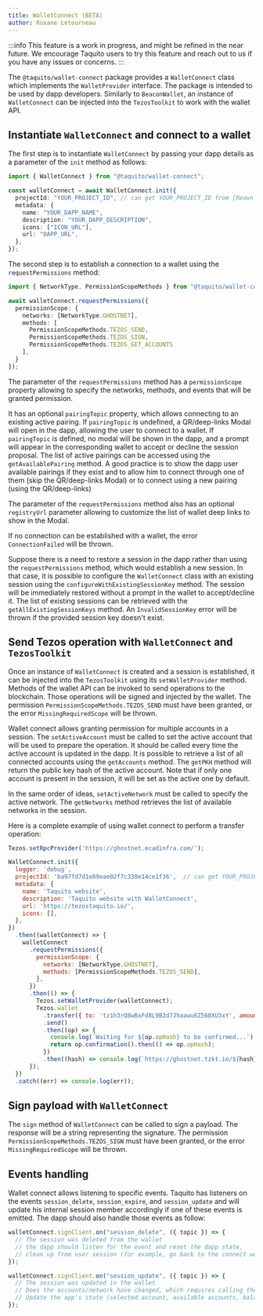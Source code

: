 ```yaml
---
title: WalletConnect (BETA)
author: Roxane Letourneau
---
```


:::info
This feature is a work in progress, and might be refined in the near future. We encourage Taquito users to try this feature and reach out to us if you have any issues or concerns.
:::

The `@taquito/wallet-connect` package provides a `WalletConnect` class which implements the `WalletProvider` interface. The package is intended to be used by dapp developers. Similarly to `BeaconWallet`, an instance of `WalletConnect` can be injected into the `TezosToolkit` to work with the wallet API.

## Instantiate `WalletConnect` and connect to a wallet

The first step is to instantiate `WalletConnect` by passing your dapp details as a parameter of the `init` method as follows:

```ts
import { WalletConnect } from "@taquito/wallet-connect";

const walletConnect = await WalletConnect.init({
  projectId: "YOUR_PROJECT_ID", // can get YOUR_PROJECT_ID from [Reown Cloud](https://cloud.reown.com)
  metadata: {
    name: "YOUR_DAPP_NAME",
    description: "YOUR_DAPP_DESCRIPTION",
    icons: ["ICON_URL"],
    url: "DAPP_URL",
  },
});
```

The second step is to establish a connection to a wallet using the `requestPermissions` method:

```ts
import { NetworkType, PermissionScopeMethods } from "@taquito/wallet-connect";

await walletConnect.requestPermissions({
  permissionScope: {
    networks: [NetworkType.GHOSTNET],
    methods: [
      PermissionScopeMethods.TEZOS_SEND,
      PermissionScopeMethods.TEZOS_SIGN,
      PermissionScopeMethods.TEZOS_GET_ACCOUNTS
    ],
  }
});
```

The parameter of the `requestPermissions` method has a `permissionScope` property allowing to specify the networks, methods, and events that will be granted permission.

It has an optional `pairingTopic` property, which allows connecting to an existing active pairing. If `pairingTopic` is undefined, a QR/deep-links Modal will open in the dapp, allowing the user to connect to a wallet. If `pairingTopic` is defined, no modal will be shown in the dapp, and a prompt will appear in the corresponding wallet to accept or decline the session proposal. The list of active pairings can be accessed using the `getAvailablePairing` method. A good practice is to show the dapp user available pairings if they exist and to allow him to connect through one of them (skip the QR/deep-links Modal) or to connect using a new pairing (using the QR/deep-links)

The parameter of the `requestPermissions` method also has an optional `registryUrl` parameter allowing to customize the list of wallet deep links to show in the Modal.

If no connection can be established with a wallet, the error `ConnectionFailed` will be thrown.

Suppose there is a need to restore a session in the dapp rather than using the `requestPermissions` method, which would establish a new session. In that case, it is possible to configure the `WalletConnect` class with an existing session using the `configureWithExistingSessionKey` method. The session will be immediately restored without a prompt in the wallet to accept/decline it. The list of existing sessions can be retrieved with the `getAllExistingSessionKeys` method. An `InvalidSessionKey` error will be thrown if the provided session key doesn't exist.

## Send Tezos operation with `WalletConnect` and `TezosToolkit`

Once an instance of `WalletConnect` is created and a session is established, it can be injected into the `TezosToolkit` using its `setWalletProvider` method. Methods of the wallet API can be invoked to send operations to the blockchain. Those operations will be signed and injected by the wallet. The permission `PermissionScopeMethods.TEZOS_SEND` must have been granted, or the error `MissingRequiredScope` will be thrown.

Wallet connect allows granting permission for multiple accounts in a session. The `setActiveAccount` must be called to set the active account that will be used to prepare the operation. It should be called every time the active account is updated in the dapp. It is possible to retrieve a list of all connected accounts using the `getAccounts` method. The `getPKH` method will return the public key hash of the active account. Note that if only one account is present in the session, it will be set as the active one by default.

In the same order of ideas, `setActiveNetwork` must be called to specify the active network. The `getNetworks` method retrieves the list of available networks in the session.

Here is a complete example of using wallet connect to perform a transfer operation:

```js live noInline noConfig
Tezos.setRpcProvider('https://ghostnet.ecadinfra.com/');

WalletConnect.init({
  logger: 'debug',
  projectId: 'ba97fd7d1e89eae02f7c330e14ce1f36',  // can get YOUR_PROJECT_ID from [Reown Cloud](https://cloud.reown.com)
  metadata: {
    name: 'Taquito website',
    description: 'Taquito website with WalletConnect',
    url: 'https://tezostaquito.io/',
    icons: [],
  },
})
  .then((walletConnect) => {
    walletConnect
      .requestPermissions({
        permissionScope: {
          networks: [NetworkType.GHOSTNET],
          methods: [PermissionScopeMethods.TEZOS_SEND],
        },
      })
      .then(() => {
        Tezos.setWalletProvider(walletConnect);
        Tezos.wallet
          .transfer({ to: 'tz1h3rQ8wBxFd8L9B3d7Jhaawu6Z568XU3xY', amount: 1 })
          .send()
          .then((op) => {
            console.log(`Waiting for ${op.opHash} to be confirmed...`);
            return op.confirmation().then(() => op.opHash);
          })
          .then((hash) => console.log(`https://ghostnet.tzkt.io/${hash}`));
      });
  })
  .catch((err) => console.log(err));
```

## Sign payload with `WalletConnect`

The `sign` method of `WalletConnect` can be called to sign a payload. The response will be a string representing the signature. The permission `PermissionScopeMethods.TEZOS_SIGN` must have been granted, or the error `MissingRequiredScope` will be thrown.

## Events handling

Wallet connect allows listening to specific events. Taquito has listeners on the events `session_delete`, `session_expire`, and `session_update` and will update his internal session member accordingly if one of these events is emitted. The dapp should also handle those events as follow:

```ts
walletConnect.signClient.on("session_delete", ({ topic }) => {
  // The session was deleted from the wallet
  // the dapp should listen for the event and reset the dapp state,
  // clean up from user session (for example, go back to the connect wallet page)
});

walletConnect.signClient.on("session_update", ({ topic }) => {
  // The session was updated in the wallet
  // Does the accounts/network have changed, which requires calling the `setActiveAccount/setActiveNetwork` methods?
  // Update the app's state (selected account, available accounts, balance, ...)
});
```
